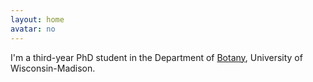 ```yaml
---
layout: home
avatar: no
---
```


I'm a third-year PhD student in the Department of
[Botany](http://www.botany.wisc.edu), University of Wisconsin-Madison.